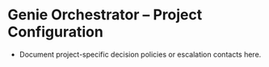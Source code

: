 # Genie Orchestrator – Project Configuration
- Document project-specific decision policies or escalation contacts here.
